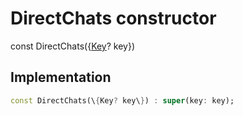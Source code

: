 


# DirectChats constructor






const
DirectChats(\{[Key](https:api.flutter.dev/flutter/foundation/Key-class.html)? key\})





## Implementation

```dart
const DirectChats(\{Key? key\}) : super(key: key);
```







